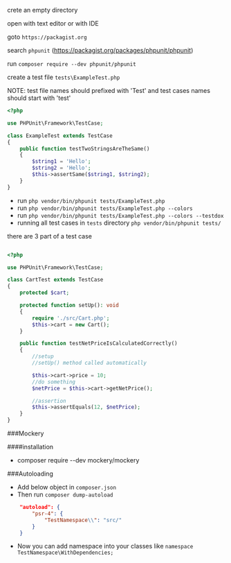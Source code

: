 crete an empty directory

open with text editor or with IDE

goto `https://packagist.org`

search `phpunit` (https://packagist.org/packages/phpunit/phpunit)

run `composer require --dev phpunit/phpunit`

create a test file `tests\ExampleTest.php`

NOTE: test file names should prefixed with 'Test' and test cases names should start with 'test'


```php
<?php

use PHPUnit\Framework\TestCase;

class ExampleTest extends TestCase
{
    public function testTwoStringsAreTheSame()
    {
        $string1 = 'Hello';
        $string2 = 'Hello';
        $this->assertSame($string1, $string2);
    }
}
```

- run `php vendor/bin/phpunit tests/ExampleTest.php`
- run `php vendor/bin/phpunit tests/ExampleTest.php --colors`
- run `php vendor/bin/phpunit tests/ExampleTest.php --colors --testdox`
- running all test cases in `tests` directory `php vendor/bin/phpunit tests/`

there are 3 part of a test case

```php

<?php

use PHPUnit\Framework\TestCase;

class CartTest extends TestCase
{
    protected $cart;

    protected function setUp(): void
    {
        require './src/Cart.php';
        $this->cart = new Cart();
    }

    public function testNetPriceIsCalculatedCorrectly()
    {
        //setup
        //setUp() method called automatically

        $this->cart->price = 10;
        //do something
        $netPrice = $this->cart->getNetPrice();

        //assertion
        $this->assertEquals(12, $netPrice);
    }
}
```

###Mockery

####installation

- composer require --dev mockery/mockery


###Autoloading

- Add below object in `composer.json`
- Then run `composer dump-autoload`

```json
    "autoload": {
        "psr-4": {
            "TestNamespace\\": "src/"
        }
    }
```

- Now you can add namespace into your classes like `namespace TestNamespace\WithDependencies;`

